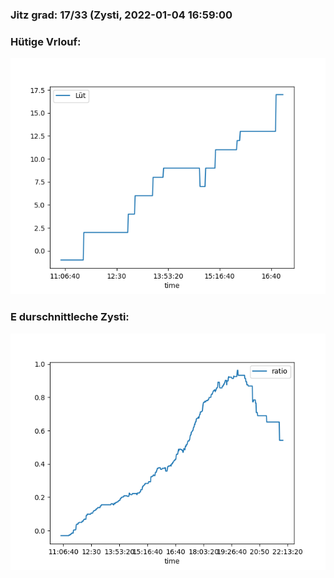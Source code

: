### Jitz grad: 17/33 (Zysti, 2022-01-04 16:59:00

### Hütige Vrlouf:
![Graph](Today.png)

### E durschnittleche Zysti:
![Graph](Zysti.png)
